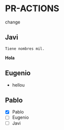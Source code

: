 # PR-ACTIONS
change

## Javi
`Tiene nombres mil.`

**Hola**

## Eugenio

- hellou

## Pablo
* [x] Pablo
* [ ] Eugenio
* [ ] Javi

